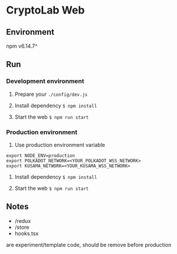 # CryptoLab Web

## Environment

npm v6.14.7^

## Run

### Development environment

1. Prepare your `./config/dev.js`

1. Install dependency
   `$ npm install`

1. Start the web
   `$ npm run start`

### Production environment

1. Use production environment variable

```
export NODE_ENV=production
export POLKADOT_NETWORK=<YOUR_POLKADOT_WSS_NETWORK>
export KUSAMA_NETWORK=<YOUR_KUSAMA_WSS_NETWORK>
```

1. Install dependency
   `$ npm install`

1. Start the web
   `$ npm run start`

## Notes

- /redux
- /store
- hooks.tsx

are experiment/template code, should be remove before production
